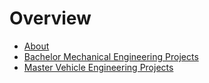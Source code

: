 # Overview
* [About](./about.md)
* [Bachelor Mechanical Engineering Projects](./bachelor/bachelor.md)
* [Master Vehicle Engineering Projects](./master/master.md)
